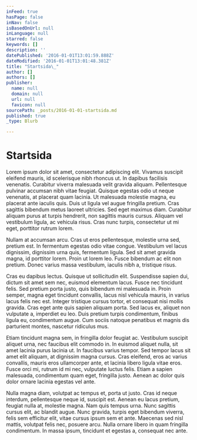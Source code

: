 ```yaml
---
inFeed: true
hasPage: false
inNav: false
isBasedOnUrl: null
inLanguage: null
starred: false
keywords: []
description: ''
datePublished: '2016-01-01T13:01:59.888Z'
dateModified: '2016-01-01T13:01:48.381Z'
title: "Startsida\_"
author: []
authors: []
publisher:
  name: null
  domain: null
  url: null
  favicon: null
sourcePath: _posts/2016-01-01-startsida.md
published: true
_type: Blurb

---
```

# Startsida 

Lorem ipsum dolor sit amet, consectetur adipiscing elit. Vivamus suscipit eleifend mauris, id scelerisque nibh rhoncus ut. In dapibus facilisis venenatis. Curabitur viverra malesuada velit gravida aliquam. Pellentesque pulvinar accumsan nibh vitae feugiat. Quisque egestas odio ut neque venenatis, at placerat quam lacinia. Ut malesuada molestie magna, eu placerat ante iaculis quis. Duis ut ligula vel augue fringilla pretium. Cras sagittis bibendum metus laoreet ultricies. Sed eget maximus diam. Curabitur aliquam purus at turpis hendrerit, non sagittis mauris cursus. Aliquam vel vestibulum ligula, ac vehicula risus. Cras nunc turpis, consectetur ut mi eget, porttitor rutrum lorem.

Nullam at accumsan arcu. Cras ut eros pellentesque, molestie urna sed, pretium est. In fermentum egestas odio vitae congue. Vestibulum vel lacus dignissim, dignissim urna quis, fermentum ligula. Sed sit amet gravida magna, id porttitor lorem. Proin ut lorem leo. Fusce bibendum ac elit non pretium. Donec varius massa vestibulum, iaculis nibh a, tristique risus.

Cras eu dapibus lectus. Quisque ut sollicitudin elit. Suspendisse sapien dui, dictum sit amet sem nec, euismod elementum lacus. Fusce nec tincidunt felis. Sed pretium porta justo, quis bibendum mi malesuada in. Proin semper, magna eget tincidunt convallis, lacus nisl vehicula mauris, in varius lacus felis nec est. Integer tristique cursus tortor, et consequat nisi mollis gravida. Cras eget ante quis sapien aliquam porta. Sed lacus ex, aliquet non vulputate a, imperdiet eu leo. Duis pretium turpis condimentum, finibus ligula eu, condimentum augue. Cum sociis natoque penatibus et magnis dis parturient montes, nascetur ridiculus mus.

Etiam tincidunt magna sem, in fringilla dolor feugiat ac. Vestibulum suscipit aliquet urna, nec faucibus elit commodo in. In euismod aliquet nulla, sit amet lacinia purus lacinia ut. In faucibus varius tempor. Sed tempor lacus sit amet elit aliquam, at dignissim magna cursus. Cras eleifend, eros ac varius convallis, mauris eros ullamcorper ante, et lacinia libero ligula vitae eros. Fusce orci mi, rutrum id mi nec, vulputate luctus felis. Etiam a sapien malesuada, condimentum quam eget, fringilla justo. Aenean ac dolor quis dolor ornare lacinia egestas vel ante.

Nulla magna diam, volutpat ac tempus et, porta ut justo. Cras id neque interdum, pellentesque neque id, suscipit est. Aenean eu lacus pretium, feugiat nulla at, molestie magna. Nam quis tempus urna. Nunc sagittis cursus elit, ac blandit augue. Nunc gravida, turpis eget bibendum viverra, felis sem efficitur elit, vitae cursus ipsum sem et ante. Maecenas sed nisl mattis, volutpat felis nec, posuere arcu. Nulla ornare libero in quam fringilla condimentum. In massa ipsum, tincidunt et egestas a, consequat nec ante.